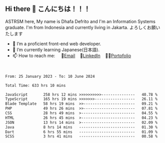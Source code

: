 ## Hi there 👋 こんにちは！！！
ASTRSM here, My name is Dhafa Defrito and I'm an Information Systems graduate. I'm from Indonesia and currently living in Jakarta. よろしくお願いたします

- 🔭 I’m a proficient front-end web developer.
- 🌱 I’m currently learning Japanese(日本語).
- 📫 How to reach me: &nbsp;&nbsp;&nbsp;&nbsp;📧[Email](ddefrito@gmail.com)&nbsp;&nbsp;&nbsp;&nbsp;💼[LinkedIn](https://www.linkedin.com/in/dhafa-defrita-rama-yudistira-9357a9229/)&nbsp;&nbsp;&nbsp;&nbsp;👨‍🎨[Portofolio](https://ddefrito.vercel.app/)
<br>
<!-- <p align="left">
<a href="https://github.com/ASTRSM">
  <img height="180em" src="https://github-readme-stats-eight-theta.vercel.app/api?username=ASTRSM&show_icons=true&theme=dracula&include_all_commits=true&count_private=true"/>
  <img height="180em" src="https://github-readme-stats-eight-theta.vercel.app/api/top-langs/?username=ASTRSM&layout=compact&langs_count=8&theme=dracula"/>
</a>
</p> -->

<!--START_SECTION:waka-->

```txt
From: 25 January 2023 - To: 10 June 2024

Total Time: 633 hrs 10 mins

JavaScript       258 hrs 12 mins >>>>>>>>>>---------------   40.78 %
TypeScript       165 hrs 19 mins >>>>>>>------------------   26.11 %
Blade Template   58 hrs 19 mins  >>-----------------------   09.21 %
PHP              49 hrs 26 mins  >>-----------------------   07.81 %
CSS              28 hrs 49 mins  >------------------------   04.55 %
HTML             26 hrs 45 mins  >------------------------   04.23 %
JSON             13 hrs 14 mins  >------------------------   02.09 %
Java             8 hrs 14 mins   -------------------------   01.30 %
Dart             6 hrs 55 mins   -------------------------   01.09 %
SCSS             3 hrs 41 mins   -------------------------   00.58 %
```

<!--END_SECTION:waka-->
